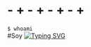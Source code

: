 # - + - + - + - +
`$ whoami`  
#Soy [![Typing SVG](https://readme-typing-svg.herokuapp.com?font=Fira+Code&weight=900&size=35&duration=3000&pause=1000&color=C500FF&width=450&lines='SS3K';estudiante+autodidacta;entusiasta+de+la+tecnolog%C3%ADa)](https://git.io/typing-svg)
